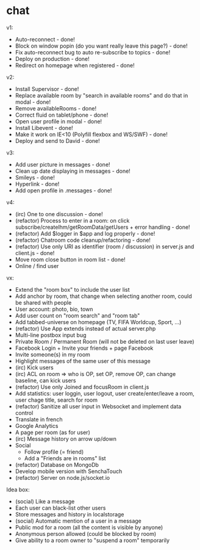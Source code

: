 chat
====

v1:
* Auto-reconnect - done!
* Block on window popin (do you want really leave this page?) - done!
* Fix auto-reconnect bug to auto re-subscribe to topics - done!
* Deploy on production - done!
* Redirect on homepage when registered - done!

v2:
* Install Supervisor - done!
* Replace available room by "search in available rooms" and do that in modal - done!
* Remove availableRooms - done!
* Correct fluid on tablet/phone - done!
* Open user profile in modal - done!
* Install Libevent - done!
* Make it work on IE<10 (Polyfill flexbox and WS/SWF) - done!
* Deploy and send to David - done!

v3:
* Add user picture in messages - done!
* Clean up date displaying in messages - done!
* Smileys - done!
* Hyperlink - done!
* Add open profile in .messages - done!

v4:
* (irc) One to one discussion - done!
* (refactor) Process to enter in a room: on click subscribe/createIhm/getRoomData/getUsers + error handling - done!
* (refactor) Add $logger in $app and log properly - done!
* (refactor) Chatroom code cleanup/refactoring - done!
* (refactor) Use only URI as identifier (room / discussion) in server.js and client.js - done!
* Move room close button in room list - done!
* Online / find user

vx:
* Extend the "room box" to include the user list
* Add anchor by room, that change when selecting another room, could be shared with people
* User account: photo, bio, town
* Add user count on "room search" and "room tab"
* Add tabbed-universe on homepage (TV, FIFA Worldcup, Sport, ...)
* (refactor) Use App extends instead of actual server.php
* Multi-line postbox input bug
* Private Room / Permanent Room (will not be deleted on last user leave)
* Facebook Login + Invite your friends + page Facebook
* Invite someone(s) in my room
* Highlight messages of the same user of this message
* (irc) Kick users
* (irc) ACL on room => who is OP, set OP, remove OP, can change baseline, can kick users
* (refactor) Use only Joined and focusRoom in client.js
* Add statistics: user loggin, user logout, user create/enter/leave a room, user chage title, search for room
* (refactor) Sanitize all user input in Websocket and implement data control
* Translate in french
* Google Analytics
* A page per room (as for user)
* (irc) Message history on arrow up/down
* Social
  * Follow profile (= friend)
  * Add a "Friends are in rooms" list
* (refactor) Database on MongoDb
* Develop mobile version with SenchaTouch
* (refactor) Server on node.js/socket.io

Idea box:
* (social) Like a message
* Each user can black-list other users
* Store messages and history in localstorage
* (social) Automatic mention of a user in a message
* Public mod for a room (all the content is visible by anyone)
* Anonymous person allowed (could be blocked by room)
* Give ability to a room owner to "suspend a room" temporarily

